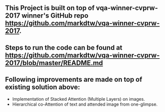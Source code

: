 ## This Project is built on top of vqa-winner-cvprw-2017 winner's GitHub repo https://github.com/markdtw/vqa-winner-cvprw-2017.

## Steps to run the code can be found at https://github.com/markdtw/vqa-winner-cvprw-2017/blob/master/README.md


## Following improvements are made on top of existing solution above:
  - Implementation of Stacked Attention (Multiple Layers) on images.
  - Hierarchical co-Attention of text and attended image from one-glimpse.
  
